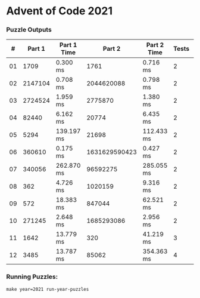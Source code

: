 <h1>Advent of Code 2021</h1>
<h3>Puzzle Outputs</h3>
<table>

<thead>

<tr><th>#  </th><th>Part 1  </th><th>Part 1 Time  </th><th>Part 2       </th><th>Part 2 Time  </th><th>Tests  </th><th>Tests Time  </th></tr>

</thead>

<tbody>

<tr><td>01 </td><td>1709    </td><td>0.300 ms     </td><td>1761         </td><td>0.716 ms     </td><td>2      </td><td>1.146 ms    </td></tr>

<tr><td>02 </td><td>2147104 </td><td>0.708 ms     </td><td>2044620088   </td><td>0.798 ms     </td><td>2      </td><td>1.536 ms    </td></tr>

<tr><td>03 </td><td>2724524 </td><td>1.959 ms     </td><td>2775870      </td><td>1.380 ms     </td><td>2      </td><td>2.732 ms    </td></tr>

<tr><td>04 </td><td>82440   </td><td>6.162 ms     </td><td>20774        </td><td>6.435 ms     </td><td>2      </td><td>16.488 ms   </td></tr>

<tr><td>05 </td><td>5294    </td><td>139.197 ms   </td><td>21698        </td><td>112.433 ms   </td><td>2      </td><td>224.866 ms  </td></tr>

<tr><td>06 </td><td>360610  </td><td>0.175 ms     </td><td>1631629590423</td><td>0.427 ms     </td><td>2      </td><td>1.247 ms    </td></tr>

<tr><td>07 </td><td>340056  </td><td>262.870 ms   </td><td>96592275     </td><td>285.055 ms   </td><td>2      </td><td>542.295 ms  </td></tr>

<tr><td>08 </td><td>362     </td><td>4.726 ms     </td><td>1020159      </td><td>9.316 ms     </td><td>2      </td><td>7.873 ms    </td></tr>

<tr><td>09 </td><td>572     </td><td>18.383 ms    </td><td>847044       </td><td>62.521 ms    </td><td>2      </td><td>96.232 ms   </td></tr>

<tr><td>10 </td><td>271245  </td><td>2.648 ms     </td><td>1685293086   </td><td>2.956 ms     </td><td>2      </td><td>5.590 ms    </td></tr>

<tr><td>11 </td><td>1642    </td><td>13.779 ms    </td><td>320          </td><td>41.219 ms    </td><td>3      </td><td>98.960 ms   </td></tr>

<tr><td>12 </td><td>3485    </td><td>13.787 ms    </td><td>85062        </td><td>354.363 ms   </td><td>4      </td><td>387.463 ms  </td></tr>

</tbody>

</table>

<h3>Running Puzzles:</h3>
<p><code>make year=2021 run-year-puzzles</code></p>